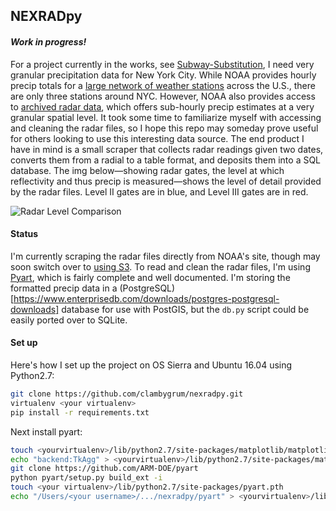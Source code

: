 ## NEXRADpy
#### _Work in progress!_

For a project currently in the works, see [Subway-Substitution](https://github.com/clambygrum/substitution), I need very granular precipitation data for New  York City. While NOAA provides hourly precip totals for a [large network of weather stations](https://www.ncdc.noaa.gov/data-access/land-based-station-data) across the U.S., there are only three stations around NYC. However, NOAA also provides access to [archived radar data](https://www.ncdc.noaa.gov/data-access/radar-data), which offers sub-hourly precip estimates at a very granular spatial level. It took some time to familiarize myself with accessing and cleaning the radar files, so I hope this repo may someday prove useful for others looking to use this interesting data source. The end product I have in mind is a small scraper that collects radar readings given two dates, converts them from a radial to a table format, and deposits them into a SQL database. The img below&mdash;showing radar gates, the level at which reflectivity and thus precip is measured&mdash;shows the level of detail provided by the radar files. Level II gates are in blue, and Level III gates are in red.

![Radar Level Comparison](https://github.com/clambygrum/NEXRADpy/blob/master/l2_l3_comparison.PNG)

#### Status
I'm currently scraping the radar files directly from NOAA's site, though may soon switch over to [using S3](https://eng.climate.com/2015/10/27/how-to-read-and-display-nexrad-on-aws-using-python/). To read and clean the radar files, I'm using [Pyart](https://arm-doe.github.io/pyart/dev/index.html), which is fairly complete and well documented. I'm storing the formatted precip data in a (PostgreSQL)[https://www.enterprisedb.com/downloads/postgres-postgresql-downloads] database for use with PostGIS, but the `db.py` script could be easily ported over to SQLite.  

#### Set up
Here's how I set up the project on OS Sierra and Ubuntu 16.04 using Python2.7:

```bash
git clone https://github.com/clambygrum/nexradpy.git
virtualenv <your virtualenv>
pip install -r requirements.txt
```

Next install pyart:

```bash
touch <yourvirtualenv>/lib/python2.7/site-packages/matplotlib/matplotlibrc
echo "backend:TkAgg" > <yourvirtualenv>/lib/python2.7/site-packages/matplotlib/matplotlibrc
git clone https://github.com/ARM-DOE/pyart
python pyart/setup.py build_ext -i
touch <your virtualenv>/lib/python2.7/site-packages/pyart.pth
echo "/Users/<your username>/.../nexradpy/pyart" > <yourvirtualenv>/lib/python2.7/site-packages/pyart.pth
```
